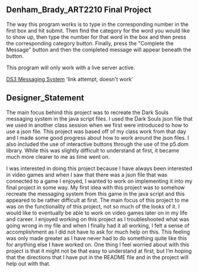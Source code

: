 ## Denham_Brady_ART2210 Final Project

The way this program works is to type in the corresponding number in the first box and hit submit.
Then find the category for the word you would like to show up, then type the number for that word in the box and then press the corresponding category button.
Finally, press the "Complete the Message" button and then the completed message will appear beneath the button.

This program will only work with a live server active.

[DS3 Messaging System](https://bdenha3.github.io/Denham_Brady_ART2210/blob/master/Final_Project/Final_Project.html)
'link attempt, doesn't work'

## Designer_Statement

The main focus behind this project was to recreate the Dark Souls messaging system in the java script files. I used the Dark Souls json file that we used in another class session when we first were introduced to how to use a json file. This project was based off of my class work from that day and I made some good progress about how to work around the json files. I also included the use of interactive buttons through the use of the p5.dom library. While this was slightly difficult to understand at first, it became much more clearer to me as time went on.

I was interested in doing this project because I have always been interested in video games and when I saw that there was a json file that was connected to a game I enjoyed, I wanted to work on implementing it into my final project in some way. My first idea with this project was to somehow recreate the messaging system from this game in the java script and this appeared to be rather difficult at first. The main focus of this project to me was on the functionality of this project, not so much of the looks of it. I would like to eventually be able to work on video games later on in my life and career. I enjoyed working on this project as I troubleshooted what was going wrong in my file and when I finally had it all working, I felt a sense of accomplishment as I did not have to ask for much help on this. This feeling was only made greater as I have never had to do something quite like this for anything else I have worked on. One thing I feel worried about with this project is that it might not be that easy to understand at first, but I’m hoping that the directions that I have put in the README file and in the project will help out with that.